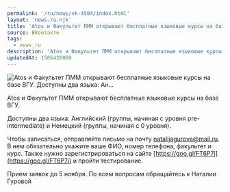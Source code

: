 ```yaml
---
permalink: '/ru/news/vk-4504/index.html'
layout: 'news.ru.njk'
title: 'Atos и Факультет ПММ открывают бесплатные языковые курсы на базе ВГУ. Доступны два языка: Ан'
source: ВКонтакте
tags:
  - news_ru
description: 'Atos и Факультет ПММ открывают бесплатные языковые курсы на базе ВГУ. Доступны два языка: Ан…'
updatedAt: 1506420060
---
```

![Atos и Факультет ПММ открывают бесплатные языковые курсы на базе ВГУ. Доступны два языка: Ан…](https://sun9-27.userapi.com/impf/c638919/v638919834/772ae/smEcWFTljMI.jpg?size=900x600&quality=96&proxy=1&sign=9a38c2ebc4f04446e6a1de2182816ea9&c_uniq_tag=qN3yImnA-BttRRAlnmh5HsBQkryUrJs7GhYNBxWCHZ4&type=album)

Atos и Факультет ПММ открывают бесплатные языковые курсы на базе ВГУ.

Доступны два языка: Английский (группы, начиная с уровня pre-intermediate) и Немецкий (группы, начиная с 0 уровня).

Чтобы записаться, отправляйте письмо на почту natalijagurova@mail.ru. В нем обязательно укажите ваше ФИО, номер телефона, факультет и курс. Также нужно зарегистрироваться на сайте [https://goo.gl/FT6P7j](https://goo.gl/FT6P7j) и пройти тестирование.

Прием заявок до 5 ноября.
По всем вопросам обращайтесь к Наталии Гуровой
